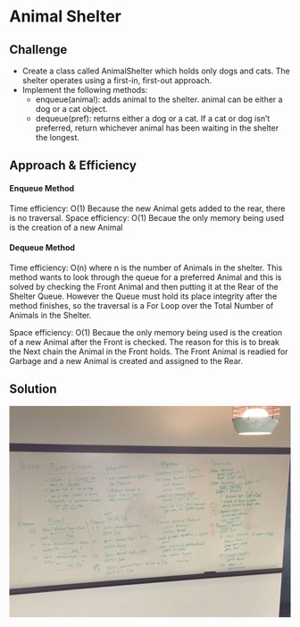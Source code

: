 # Animal Shelter

## Challenge
- Create a class called AnimalShelter which holds only dogs and cats. The shelter operates using a first-in, first-out approach.
- Implement the following methods:
    * enqueue(animal): adds animal to the shelter. animal can be either a dog or a cat object.
    * dequeue(pref): returns either a dog or a cat. If a cat or dog isn’t preferred, return whichever animal has been waiting in the shelter the longest.

## Approach & Efficiency

#### Enqueue Method
Time efficiency: O(1) Because the new Animal gets added to the rear, there is no traversal.
Space efficiency: O(1) Becaue the only memory being used is the creation of a new Animal

#### Dequeue Method
Time efficiency: O(n) where n is the number of Animals in the shelter. This method wants to look through the queue for a preferred Animal and this is solved by checking the Front Animal and then putting it at the Rear of the Shelter Queue. However the Queue must hold its place integrity after the method finishes, so the traversal is a For Loop over the Total Number of Animals in the Shelter.

Space efficiency: O(1) Becaue the only memory being used is the creation of a new Animal after the Front is checked. The reason for this is to break the Next chain the Animal in the Front holds. The Front Animal is readied for Garbage and a new Animal is created and assigned to the Rear.

## Solution
![WBAnimalShelter](../../Assets/WBAnimalShelter.JPG)
